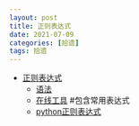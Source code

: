 ```yaml
---
layout: post
title: 正则表达式 
date: 2021-07-09
categories: [拾遗]
tags: 拾遗
---
```

<!--more-->

- [正则表达式](https://www.runoob.com/regexp/regexp-tutorial.html)
  - [语法](https://www.runoob.com/regexp/regexp-syntax.html)
  - [在线工具](ttp://c.runoob.com/front-end/854)       #包含常用表达式
  - [python正则表达式](https://www.runoob.com/python/python-reg-expressions.html)
